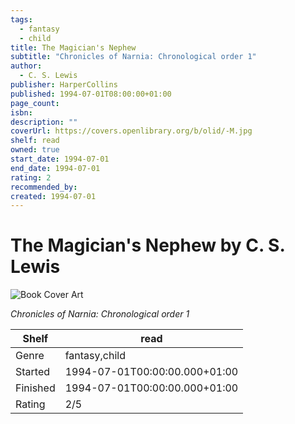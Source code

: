 ```yaml
---
tags:
  - fantasy
  - child
title: The Magician's Nephew
subtitle: "Chronicles of Narnia: Chronological order 1"
author:
  - C. S. Lewis
publisher: HarperCollins
published: 1994-07-01T08:00:00+01:00
page_count: 
isbn: 
description: ""
coverUrl: https://covers.openlibrary.org/b/olid/-M.jpg
shelf: read
owned: true
start_date: 1994-07-01
end_date: 1994-07-01
rating: 2
recommended_by: 
created: 1994-07-01
---
```


# The Magician's Nephew by C. S. Lewis

![Book Cover Art](https://covers.openlibrary.org/b/olid/-M.jpg)

_Chronicles of Narnia: Chronological order 1_

| Shelf | read |
| --- | --- |
| Genre | fantasy,child |
| Started | 1994-07-01T00:00:00.000+01:00 |
| Finished | 1994-07-01T00:00:00.000+01:00 |
| Rating | 2/5 |

